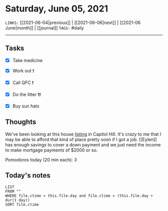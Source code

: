 # Saturday, June 05, 2021
`LINKS:` [[2021-06-04|previous]]  | [[2021-06-06|next]] |  [[2021-06 June|month]] | [[journal]]
`TAGS:` #daily

---
## Tasks
- [x]  Take medicine
- [x]  Work out ❗️
- [X] Call QFC ❗️
- [X] Do the litter ❗️❗️
- [X] Buy sun hats 


## Thoughts
We've been looking at this house [listing](https://www.zillow.com/homedetails/1810-E-Republican-St-APT-11-Seattle-WA-98112/2121496766_zpid/?utm_campaign=iosappmessage&utm_medium=referral&utm_source=txtshare) in Capitol Hill. It's crazy to me that I may be able to afford that kind of place pretty soon if I got a job. [[Eylen]] has enough savings to cover a down payment and we just need the income to make mortgage payments of $2000 or so. 

Pomodoros today (20 min each): 3

## Today's notes
```dataview
LIST 
FROM ""
WHERE file.ctime > this.file.day and file.ctime < (this.file.day + dur(1 day))
SORT file.ctime
```
